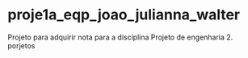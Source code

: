 # proje1a_eqp_joao_julianna_walter
Projeto para adquirir nota para a disciplina Projeto de engenharia 2.
porjetos
